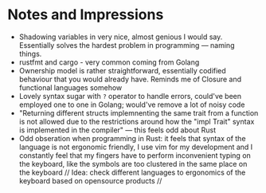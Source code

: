 
# Notes and Impressions

* Shadowing variables in very nice, almost genious I would say. Essentially solves the hardest problem in programming — naming things.
* rustfmt and cargo - very common coming from Golang
* Ownership model is rather straightforward, essentially codified behaviour that you would already have. Reminds me of Closure and functional languages somehow
* Lovely syntax sugar with `?` operator to handle errors, could've been employed one to one in Golang; would've remove a lot of noisy code
* "Returning different structs implemnenting the same trait from a function is not allowed due to the restrictions around how the "impl Trait" syntax is implemented in the compiler" — this feels odd about Rust
* Odd obseration when programming in Rust: it feels that syntax of the language is not ergonomic friendly, I use vim for my development and I constantly feel that my fingers have to perform inconvenient typing on the keyboard, like the symbols are too clustered in the same place on the keyboard
// Idea: check different languages to ergonomics of the keyboard based on opensource products //

